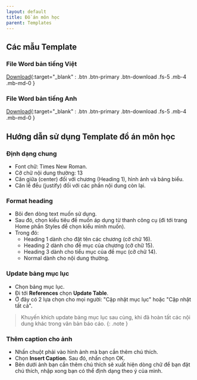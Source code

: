 ```yaml
---
layout: default
title: Đồ án môn học
parent: Templates
---
```


## Các mẫu Template

### File Word bản tiếng Việt

[Download](https://github.com/SVUIT/report-templates/blob/main/Templates/Template_Do_An_Mon_Hoc_VN.docx){:target="_blank" : .btn .btn-primary .btn-download .fs-5 .mb-4 .mb-md-0 }

### File Word bản tiếng Anh

[Download](https://github.com/SVUIT/report-templates/blob/main/Templates/Template_Do_An_Mon_Hoc_EN.docx){:target="_blank" : .btn .btn-primary .btn-download .fs-5 .mb-4 .mb-md-0 }

## Hướng dẫn sử dụng Template đồ án môn học

### Định dạng chung

- Font chữ: Times New Roman.
- Cỡ chữ nội dung thường: 13
- Căn giữa (center) đối với chương (Heading 1), hình ảnh và bảng biểu.
- Căn lề đều (justify) đối với các phần nội dung còn lại.

### Format heading

- Bôi đen dòng text muốn sử dụng.
- Sau đó, chọn kiểu tiêu đề muốn áp dụng từ thanh công cụ (đi tới trang Home phần Styles để chọn kiểu mình muốn).
- Trong đó:
    - Heading 1 dành cho đặt tên các chương (cỡ chữ 16).
    - Heading 2 dành cho đề mục của chương (cỡ chữ 15).
    - Heading 3 dành cho tiểu mục của đề mục (cỡ chữ 14).
    - Normal dành cho nội dung thường.

### Update bảng mục lục

- Chọn bảng mục lục.
- Đi tới **References** chọn **Update Table**.
- Ở đây có 2 lựa chọn cho mọi người: "Cập nhật mục lục" hoặc "Cập nhật tất cả".

> Khuyến khích update bảng mục lục sau cùng, khi đã hoàn tất các nội dung khác trong văn bản báo cáo.
{: .note }

### Thêm caption cho ảnh

- Nhấn chuột phải vào hình ảnh mà bạn cần thêm chú thích.
- Chọn **Insert Caption**. Sau đó, nhấn chọn OK.
- Bên dưới ảnh bạn cần thêm chú thích sẽ xuất hiện dòng chữ để bạn đặt chú thích, nhập xong bạn có thể định dạng theo ý của mình.